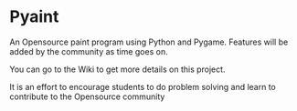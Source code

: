 # Pyaint
An Opensource paint program using Python and Pygame. Features will be added by the community as time goes on.

You can go to the Wiki to get more details on this project.

It is an effort to encourage students to do problem solving and learn to contribute to the Opensource community
